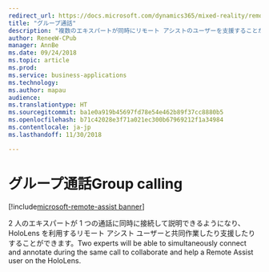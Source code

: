 ```yaml
---
redirect_url: https://docs.microsoft.com/dynamics365/mixed-reality/remote-assist/user-guide
title: "グループ通話"
description: "複数のエキスパートが同時にリモート アシストのユーザーを支援することができます。"
author: ReneeW-CPub
manager: AnnBe
ms.date: 09/24/2018
ms.topic: article
ms.prod: 
ms.service: business-applications
ms.technology: 
ms.author: mapau
audience: 
ms.translationtype: HT
ms.sourcegitcommit: ba1e0a919b45697fd78e54e462b89f37cc8880b5
ms.openlocfilehash: b71c42028e3f71a021ec300b67969212f1a34984
ms.contentlocale: ja-jp
ms.lasthandoff: 11/30/2018

---
```


# <a name="group-calling"></a><span data-ttu-id="50f74-103">グループ通話</span><span class="sxs-lookup"><span data-stu-id="50f74-103">Group calling</span></span>

[!include[microsoft-remote-assist banner](../../includes/microsoft-remote-assist.md)]

<span data-ttu-id="50f74-104">2 人のエキスパートが 1 つの通話に同時に接続して説明できるようになり、HoloLens を利用するリモート アシスト ユーザーと共同作業したり支援したりすることができます。</span><span class="sxs-lookup"><span data-stu-id="50f74-104">Two experts will be able to simultaneously connect and annotate during the same call to collaborate and help a Remote Assist user on the HoloLens.</span></span>

